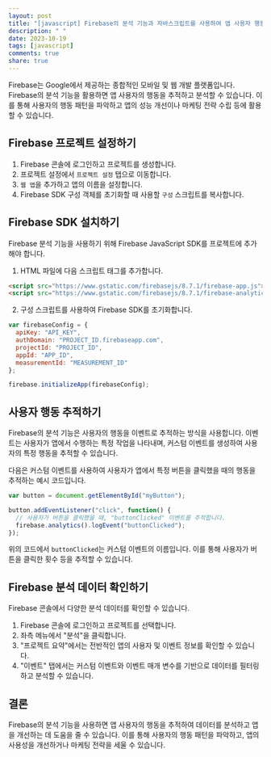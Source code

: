 ```yaml
---
layout: post
title: "[javascript] Firebase의 분석 기능과 자바스크립트를 사용하여 앱 사용자 행동 추적하기"
description: " "
date: 2023-10-19
tags: [javascript]
comments: true
share: true
---
```


Firebase는 Google에서 제공하는 종합적인 모바일 및 웹 개발 플랫폼입니다. Firebase의 분석 기능을 활용하면 앱 사용자의 행동을 추적하고 분석할 수 있습니다. 이를 통해 사용자의 행동 패턴을 파악하고 앱의 성능 개선이나 마케팅 전략 수립 등에 활용할 수 있습니다.

## Firebase 프로젝트 설정하기

1. Firebase 콘솔에 로그인하고 프로젝트를 생성합니다.
2. 프로젝트 설정에서 `프로젝트 설정` 탭으로 이동합니다.
3. `웹 앱`을 추가하고 앱의 이름을 설정합니다.
4. Firebase SDK 구성 객체를 초기화할 때 사용할 `구성` 스크립트를 복사합니다.

## Firebase SDK 설치하기

Firebase 분석 기능을 사용하기 위해 Firebase JavaScript SDK를 프로젝트에 추가해야 합니다.

1. HTML 파일에 다음 스크립트 태그를 추가합니다.

```html
<script src="https://www.gstatic.com/firebasejs/8.7.1/firebase-app.js"></script>
<script src="https://www.gstatic.com/firebasejs/8.7.1/firebase-analytics.js"></script>
```

2. 구성 스크립트를 사용하여 Firebase SDK를 초기화합니다.

```javascript
var firebaseConfig = {
  apiKey: "API_KEY",
  authDomain: "PROJECT_ID.firebaseapp.com",
  projectId: "PROJECT_ID",
  appId: "APP_ID",
  measurementId: "MEASUREMENT_ID"
};

firebase.initializeApp(firebaseConfig);
```

## 사용자 행동 추적하기

Firebase의 분석 기능은 사용자의 행동을 이벤트로 추적하는 방식을 사용합니다. 이벤트는 사용자가 앱에서 수행하는 특정 작업을 나타내며, 커스텀 이벤트를 생성하여 사용자의 특정 행동을 추적할 수 있습니다.

다음은 커스텀 이벤트를 사용하여 사용자가 앱에서 특정 버튼을 클릭했을 때의 행동을 추적하는 예시 코드입니다.

```javascript
var button = document.getElementById("myButton");

button.addEventListener("click", function() {
  // 사용자가 버튼을 클릭했을 때, "buttonClicked" 이벤트를 추적합니다.
  firebase.analytics().logEvent("buttonClicked");
});
```

위의 코드에서 `buttonClicked`는 커스텀 이벤트의 이름입니다. 이를 통해 사용자가 버튼을 클릭한 횟수 등을 추적할 수 있습니다.

## Firebase 분석 데이터 확인하기

Firebase 콘솔에서 다양한 분석 데이터를 확인할 수 있습니다.

1. Firebase 콘솔에 로그인하고 프로젝트를 선택합니다.
2. 좌측 메뉴에서 "분석"을 클릭합니다.
3. "프로젝트 요약"에서는 전반적인 앱의 사용자 및 이벤트 정보를 확인할 수 있습니다.
4. "이벤트" 탭에서는 커스텀 이벤트와 이벤트 매개 변수를 기반으로 데이터를 필터링하고 분석할 수 있습니다.

## 결론

Firebase의 분석 기능을 사용하면 앱 사용자의 행동을 추적하여 데이터를 분석하고 앱을 개선하는 데 도움을 줄 수 있습니다. 이를 통해 사용자의 행동 패턴을 파악하고, 앱의 사용성을 개선하거나 마케팅 전략을 세울 수 있습니다.